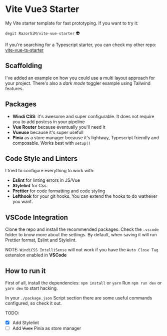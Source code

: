 # Vite Vue3 Starter

My Vite starter template for fast prototyping.
If you want to try it:

`degit RazorSiM/vite-vue-starter` 👽

If you're searching for a Typescript starter, you can check my other repo: [vite-vue-ts-starter](https://github.com/RazorSiM/vite-vue-ts-starter)

## Scaffolding

I've added an example on how you could use a multi layout approach for your project.
There's also a _dark mode_ toggler example using Tailwind features.

## Packages

- **Windi CSS**: it's awesome and super configurable. It does not require you to add postcss in your pipeline
- **Vue Router** because eventually you'll need it
- **Vueuse** because it's super usefull
- **Pinia** as a store manager because it's lightway, Typescript friendly and composable. Works best with `setup()`

## Code Style and Linters

I tried to configure everything to work with:

- **Eslint** for linting errors in JS/Vue
- **Stylelint** for Css
- **Prettier** for code formatting and code styling
- **Lefthook** for your git hooks. You can extend the hooks to do wathever you want.

## VSCode Integration

Clone the repo and install the recommended packages. Check the `.vscode` folder to know more about the settings.
By default, when saving it will run Prettier format, Eslint and Stylelint.

NOTE: `WindiCSS IntelliSense` will not work if you have the `Auto Close Tag` extension enabled in **VSCode**

## How to run it

First of all, install the dependencies:
`npm install` or `yarn`
Run `npm run dev` or `yarn dev` to start hacking.

In your `./package.json` Script section there are some useful commands configured, so check it out.

TODO:

- [x] Add Stylelint
- [ ] Add ~~Vuex~~ Pinia as store manager
